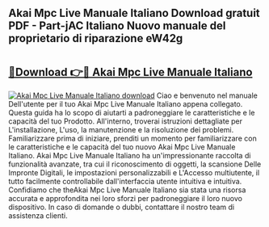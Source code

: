 ## Akai Mpc Live Manuale Italiano Download gratuit PDF - Part-jAC Italiano Nuovo manuale del proprietario di riparazione eW42g

# <h2><a href="http://dfeuuy0.blite.top/?on=Akai+Mpc+Live+Manuale+Italiano">🔗Download 👉🔴 Akai Mpc Live Manuale Italiano</a></h2>

[![Akai Mpc Live Manuale Italiano download](https://i.imgur.com/lujVjoI.png)](http://dfeuuy0.blite.top/?on=Akai+Mpc+Live+Manuale+Italiano)
Ciao e benvenuto nel manuale Dell'utente per il tuo Akai Mpc Live Manuale Italiano appena collegato. Questa guida ha lo scopo di aiutarti a padroneggiare le caratteristiche e le capacità del tuo Prodotto. All'interno, troverai istruzioni dettagliate per L'installazione, L'uso, la manutenzione e la risoluzione dei problemi. Familiarizzare prima di iniziare, prenditi un momento per familiarizzare con le caratteristiche e le capacità del tuo nuovo Akai Mpc Live Manuale Italiano. Akai Mpc Live Manuale Italiano ha un'impressionante raccolta di funzionalità avanzate, tra cui il riconoscimento di oggetti, la scansione Delle Impronte Digitali, le impostazioni personalizzabili e L'Accesso multiutente, il tutto facilmente controllabile dall'interfaccia utente intuitiva e intuitiva. Confidiamo che theAkai Mpc Live Manuale Italiano sia stata una risorsa accurata e approfondita nei loro sforzi per padroneggiare il loro nuovo dispositivo. In caso di domande o dubbi, contattare il nostro team di assistenza clienti.
